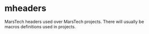 # mheaders
MarsTech headers used over MarsTech projects. There will usually be macros definitions used in projects.
